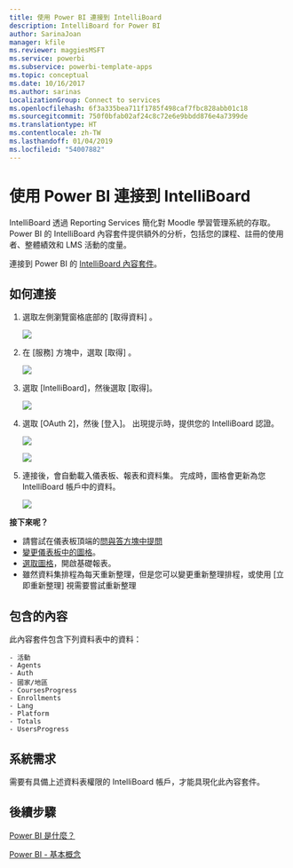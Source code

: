 ```yaml
---
title: 使用 Power BI 連接到 IntelliBoard
description: IntelliBoard for Power BI
author: SarinaJoan
manager: kfile
ms.reviewer: maggiesMSFT
ms.service: powerbi
ms.subservice: powerbi-template-apps
ms.topic: conceptual
ms.date: 10/16/2017
ms.author: sarinas
LocalizationGroup: Connect to services
ms.openlocfilehash: 6f3a335bea711f1785f498caf7fbc828abb01c18
ms.sourcegitcommit: 750f0bfab02af24c8c72e6e9bbdd876e4a7399de
ms.translationtype: HT
ms.contentlocale: zh-TW
ms.lasthandoff: 01/04/2019
ms.locfileid: "54007882"
---
```

# <a name="connect-to-intelliboard-with-power-bi"></a>使用 Power BI 連接到 IntelliBoard
IntelliBoard 透過 Reporting Services 簡化對 Moodle 學習管理系統的存取。 Power BI 的 IntelliBoard 內容套件提供額外的分析，包括您的課程、註冊的使用者、整體績效和 LMS 活動的度量。

連接到 Power BI 的 [IntelliBoard 內容套件](https://app.powerbi.com/getdata/services/intelliboard)。

## <a name="how-to-connect"></a>如何連接
1. 選取左側瀏覽窗格底部的 [取得資料]  。  
   
    ![](media/service-connect-to-intelliboard/getdata.png)
2. 在 [服務]  方塊中，選取 [取得] 。  
   
    ![](media/service-connect-to-intelliboard/services.png)
3. 選取 [IntelliBoard]，然後選取 [取得]。  
   
    ![](media/service-connect-to-intelliboard/intelliboard.png)
4. 選取 [OAuth 2]，然後 [登入]。 出現提示時，提供您的 IntelliBoard 認證。
   
    ![](media/service-connect-to-intelliboard/creds.png)
   
    ![](media/service-connect-to-intelliboard/creds2.png)
5. 連接後，會自動載入儀表板、報表和資料集。 完成時，圖格會更新為您 IntelliBoard 帳戶中的資料。
   
    ![](media/service-connect-to-intelliboard/dashboard.png)

**接下來呢？**

* 請嘗試在儀表板頂端的[問與答方塊中提問](consumer/end-user-q-and-a.md)
* [變更儀表板中的圖格](service-dashboard-edit-tile.md)。
* [選取圖格](consumer/end-user-tiles.md)，開啟基礎報表。
* 雖然資料集排程為每天重新整理，但是您可以變更重新整理排程，或使用 [立即重新整理] 視需要嘗試重新整理

## <a name="whats-included"></a>包含的內容
此內容套件包含下列資料表中的資料：  

    - 活動  
    - Agents  
    - Auth  
    - 國家/地區  
    - CoursesProgress  
    - Enrollments
    - Lang  
    - Platform  
    - Totals  
    - UsersProgress    

## <a name="system-requirements"></a>系統需求
需要有具備上述資料表權限的 IntelliBoard 帳戶，才能具現化此內容套件。

## <a name="next-steps"></a>後續步驟
[Power BI 是什麼？](power-bi-overview.md)

[Power BI - 基本概念](consumer/end-user-basic-concepts.md)

